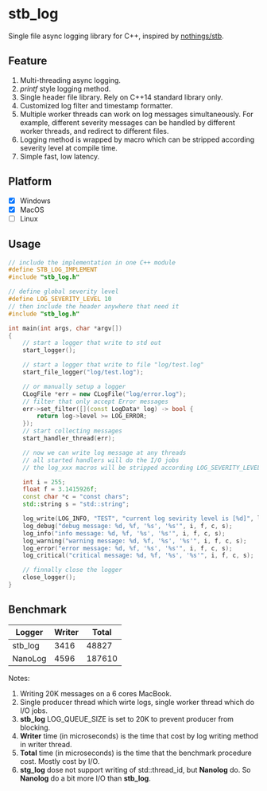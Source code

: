 # stb_log
Single file async logging library for C++, inspired by [nothings/stb](https://github.com/nothings/stb).

## Feature
1. Multi-threading async logging.
2. *printf* style logging method.
3. Single header file library. Rely on C++14 standard library only.
4. Customized log filter and timestamp formatter.
5. Multiple worker threads can work on log messages simultaneously. For example, different severity messages can be handled by different worker threads, and redirect to different files.
6. Logging method is wrapped by macro which can be stripped according severity level at compile time.
7. Simple fast, low latency.

## Platform
- [x] Windows
- [x] MacOS
- [ ] Linux

## Usage
```C++
// include the implementation in one C++ module
#define STB_LOG_IMPLEMENT
#include "stb_log.h"

// define global severity level
#define LOG_SEVERITY_LEVEL 10
// then include the header anywhere that need it
#include "stb_log.h"

int main(int args, char *argv[])
{
	// start a logger that write to std out
	start_logger();

	// start a logger that write to file "log/test.log"
	start_file_logger("log/test.log");

	// or manually setup a logger
	CLogFile *err = new CLogFile("log/error.log");
	// filter that only accept Error messages
	err->set_filter([](const LogData* log) -> bool {
		return log->level >= LOG_ERROR;
	});
	// start collecting messages
	start_handler_thread(err);

	// now we can write log message at any threads
	// all started handlers will do the I/O jobs
	// the log_xxx macros will be stripped according LOG_SEVERITY_LEVEL

	int i = 255;
	float f = 3.1415926f;
	const char *c = "const chars";
	std::string s = "std::string";

	log_write(LOG_INFO, "TEST", "current log sevirity level is [%d]", log_severity_level);
	log_debug("debug message: %d, %f, '%s', '%s'", i, f, c, s);
	log_info("info message: %d, %f, '%s', '%s'", i, f, c, s);
	log_warning("warning message: %d, %f, '%s', '%s'", i, f, c, s);
	log_error("error message: %d, %f, '%s', '%s'", i, f, c, s);
	log_critical("critical message: %d, %f, '%s', '%s'", i, f, c, s);

	// finnally close the logger
	close_logger();
}
```

## Benchmark

| Logger | Writer | Total |
|--------|--------|-------|
|stb_log| 3416 | 48827 |
|NanoLog| 4596 | 187610 |

Notes:
1. Writing 20K messages on a 6 cores MacBook.
2. Single producer thread which wirte logs, single worker thread which do I/O jobs.
3. **stb_log** LOG_QUEUE_SIZE is set to 20K to prevent producer from blocking.
4. **Writer** time (in microseconds) is the time that cost by log writing method in writer thread.
5. **Total** time (in microseconds) is the time that the benchmark procedure cost. Mostly cost by I/O.
6. **stg_log** dose not support writing of std::thread_id, but **Nanolog** do. So **Nanolog** do a bit more I/O than **stb_log**.
